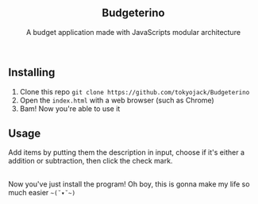 <h2  align="center">Budgeterino</h2>
<p  align="center">A budget application made with JavaScripts modular architecture</p>

<br/>

## Installing

1. Clone this repo ```git clone https://github.com/tokyojack/Budgeterino```
2. Open the ``index.html`` with a web browser (such as Chrome)
3. Bam! Now you're able to use it

## Usage

Add items by putting them the description in input, choose if it's either a addition or subtraction, then click the check mark.

##

Now you've just install the program! Oh boy, this is gonna make my life so much easier ```~(˘▾˘~)```
